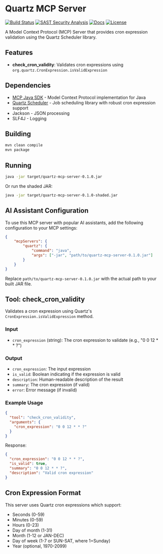 # Quartz MCP Server

[![Build Status][build-status-svg]][build-status-url]
[![SAST Security Analysis][sast-status-svg]][sast-status-url]
[![Docs][docs-javadoc-svg]][docs-javadoc-url]
[![License][license-svg]][license-url]

A Model Context Protocol (MCP) Server that provides cron expression validation using the Quartz Scheduler library.

## Features

- **check_cron_validity**: Validates cron expressions using `org.quartz.CronExpression.isValidExpression`

## Dependencies

- [MCP Java SDK](https://github.com/modelcontextprotocol/java-sdk) - Model Context Protocol implementation for Java
- [Quartz Scheduler](https://www.quartz-scheduler.org/) - Job scheduling library with robust cron expression support
- Jackson - JSON processing
- SLF4J - Logging

## Building

```bash
mvn clean compile
mvn package
```

## Running

```bash
java -jar target/quartz-mcp-server-0.1.0.jar
```

Or run the shaded JAR:

```bash
java -jar target/quartz-mcp-server-0.1.0-shaded.jar
```

## AI Assistant Configuration

To use this MCP server with popular AI assistants, add the following configuration to your MCP settings:

```json
{
    "mcpServers": {
        "quartz": {
            "command": "java",
            "args": ["-jar", "path/to/quartz-mcp-server-0.1.0.jar"]
        }
    }
}
```

Replace `path/to/quartz-mcp-server-0.1.0.jar` with the actual path to your built JAR file.

## Tool: check_cron_validity

Validates a cron expression using Quartz's `CronExpression.isValidExpression` method.

### Input

- `cron_expression` (string): The cron expression to validate (e.g., "0 0 12 * * ?")

### Output

- `cron_expression`: The input expression
- `is_valid`: Boolean indicating if the expression is valid
- `description`: Human-readable description of the result
- `summary`: The cron expression (if valid)
- `error`: Error message (if invalid)

### Example Usage

```json
{
  "tool": "check_cron_validity",
  "arguments": {
    "cron_expression": "0 0 12 * * ?"
  }
}
```

Response:
```json
{
  "cron_expression": "0 0 12 * * ?",
  "is_valid": true,
  "summary": "0 0 12 * * ?",
  "description": "Valid cron expression"
}
```

## Cron Expression Format

This server uses Quartz cron expressions which support:
- Seconds (0-59)
- Minutes (0-59) 
- Hours (0-23)
- Day of month (1-31)
- Month (1-12 or JAN-DEC)
- Day of week (1-7 or SUN-SAT, where 1=Sunday)
- Year (optional, 1970-2099)

 [build-status-svg]: https://github.com/grokify/quartz-mcp-server/actions/workflows/ci.yaml/badge.svg?branch=main
 [build-status-url]: https://github.com/grokify/quartz-mcp-server/actions/workflows/ci.yaml
 [sast-status-svg]: https://github.com/grokify/quartz-mcp-server/actions/workflows/sast.yaml/badge.svg?branch=main
 [sast-status-url]: https://github.com/grokify/quartz-mcp-server/actions/workflows/sast.yaml
 [sca-status-svg]: https://github.com/grokify/quartz-mcp-server/actions/workflows/sca.yaml/badge.svg?branch=main
 [sca-status-url]: https://github.com/grokify/quartz-mcp-server/actions/workflows/sca.yaml
 [docs-javadoc-svg]: https://img.shields.io/badge/reference-Javadoc-blue.svg
 [docs-javadoc-url]: https://grokify.github.io/quartz-mcp-server/
 [license-svg]: https://img.shields.io/badge/license-MIT-blue.svg
 [license-url]: https://github.com/grokify/quartz-mcp-server/blob/main/LICENSE
